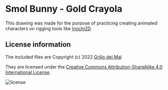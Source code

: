 # Smol Bunny - Gold Crayola

This drawing was made for the purpose of practicing creating animated characters on rigging tools like [Inochi2D](https://inochi2d.com).

## License information

The included files are Copyright (c) 2022 [Grillo del Mal](https://twitter.com/grillo_delmal)

They are licensed under the [Creative Commons Attribution-ShareAlike 4.0 International License](https://creativecommons.org/licenses/by-sa/4.0/). 

![license](https://i.creativecommons.org/l/by-sa/4.0/88x31.png "Creative Commons Attribution-ShareAlike 4.0 International License")
